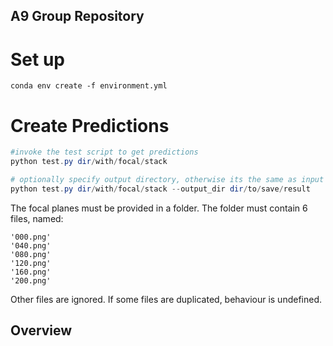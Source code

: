 ## A9 Group Repository

# Set up 
`conda env create -f environment.yml`

# Create Predictions
```powershell
#invoke the test script to get predictions
python test.py dir/with/focal/stack 

# optionally specify output directory, otherwise its the same as input directory
python test.py dir/with/focal/stack --output_dir dir/to/save/result
```

The focal planes must be provided in a folder. The folder must contain 6 files, named:
```
'000.png'  
'040.png'
'080.png'
'120.png'
'160.png'
'200.png'
```
Other files are ignored. If some files are duplicated, behaviour is undefined.


## Overview